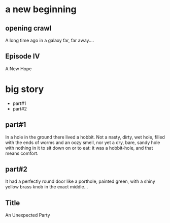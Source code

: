 # a new beginning

## opening crawl
A long time ago in a galaxy far, far away....

## Episode IV
A New Hope

# big story
- part#1
- part#2

## part#1
In a hole in the ground there lived a hobbit. Not a nasty, dirty, wet hole, filled with the
ends of worms and an oozy smell, nor yet a dry, bare, sandy hole with nothing in it to sit down
on or to eat: it was a hobbit-hole, and that means comfort.

## part#2
It had a perfectly round door like a porthole, painted green, with a shiny yellow brass knob
in the exact middle...

## Title
An Unexpected Party

